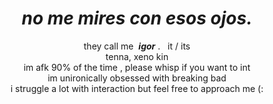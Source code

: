 <div align="center">
  <h1><i>no me mires con esos ojos.</i></h1>
  <p>they call me &nbsp;<b><i>igor</i></b> . &nbsp;&nbsp;it / its
  <br>tenna, xeno kin
  <br>im afk 90% of the time , please whisp if you want to int
  <br>im unironically obsessed with breaking bad
    <br>i struggle a lot with interaction but feel free to approach me (:
</div>
